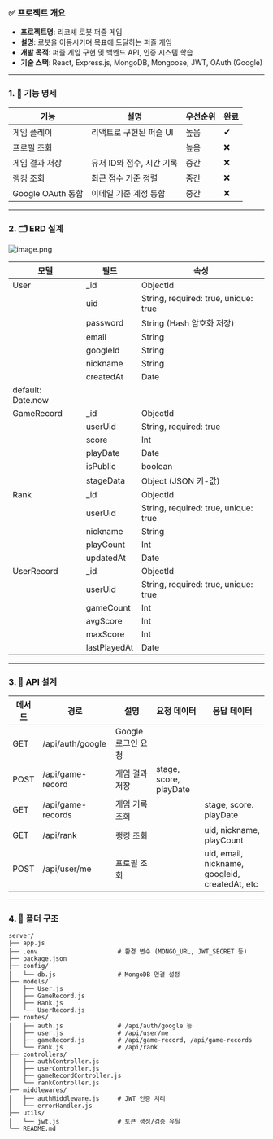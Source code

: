 ### ✅ 프로젝트 개요

- **프로젝트명**: 리코셰 로봇 퍼즐 게임
- **설명**: 로봇을 이동시키며 목표에 도달하는 퍼즐 게임
- **개발 목적**: 퍼즐 게임 구현 및 백엔드 API, 인증 시스템 학습
- **기술 스택**: React, Express.js, MongoDB, Mongoose, JWT, OAuth (Google)

---

### 1. 📌 기능 명세

| 기능 | 설명 | 우선순위 | 완료 |
| --- | --- | --- | --- |
| 게임 플레이 | 리액트로 구현된 퍼즐 UI | 높음 | ✔ |
| 프로필 조회 |  | 높음 | ❌ |
| 게임 결과 저장 | 유저 ID와 점수, 시간 기록 | 중간 | ❌ |
| 랭킹 조회 | 최근 점수 기준 정렬 | 중간 | ❌ |
| Google OAuth 통합 | 이메일 기준 계정 통합 | 중간 | ❌ |

---

### 2. 🗂️ ERD 설계

![image.png](attachment:de13913c-222a-4df7-9d3e-c8440130135b:image.png)

| 모델 | 필드 | 속성 |
| --- | --- | --- |
| User | _id | ObjectId |
|  | uid | String, required: true, unique: true |
|  | password | String (Hash 암호화 저장) |
|  | email | String |
|  | googleId | String |
|  | nickname | String |
|  | createdAt | Date
default: Date.now |
| GameRecord | _id | ObjectId |
|  | userUid | String, required: true |
|  | score | Int |
|  | playDate | Date |
|  | isPublic | boolean |
|  | stageData | Object (JSON 키-값) |
| Rank | _id | ObjectId |
|  | userUid | String, required: true, unique: true |
|  | nickname | String |
|  | playCount | Int |
|  | updatedAt | Date |
| UserRecord | _id | ObjectId |
|  | userUid | String, required: true, unique: true |
|  | gameCount | Int |
|  | avgScore | Int |
|  | maxScore | Int |
|  | lastPlayedAt | Date |

---

### 3. 🔗 API 설계

| 메서드 | 경로 | 설명 | 요청 데이터 | 응답 데이터 |
| --- | --- | --- | --- | --- |
| GET | /api/auth/google | Google 로그인 요청 |  |  |
| POST | /api/game-record | 게임 결과 저장 | stage, score, playDate |  |
| GET | /api/game-records | 게임 기록 조회 |  | stage, score. playDate |
| GET | /api/rank | 랭킹 조회 |  | uid, nickname, playCount |
| POST | /api/user/me | 프로필 조회 |  | uid, email, nickname, googleid, createdAt, etc |

---

### 4. 🧾 폴더 구조

```
server/
├── app.js
├── .env                      # 환경 변수 (MONGO_URL, JWT_SECRET 등)
├── package.json
├── config/
│   └── db.js                 # MongoDB 연결 설정
├── models/
│   ├── User.js
│   ├── GameRecord.js
│   ├── Rank.js
│   └── UserRecord.js
├── routes/
│   ├── auth.js               # /api/auth/google 등
│   ├── user.js               # /api/user/me
│   ├── gameRecord.js         # /api/game-record, /api/game-records
│   └── rank.js               # /api/rank
├── controllers/
│   ├── authController.js
│   ├── userController.js
│   ├── gameRecordController.js
│   └── rankController.js
├── middlewares/
│   ├── authMiddleware.js     # JWT 인증 처리
│   └── errorHandler.js
├── utils/
│   └── jwt.js                # 토큰 생성/검증 유틸
└── README.md
```
